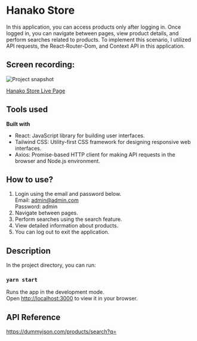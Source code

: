 # Hanako Store

In this application, you can access products only after logging in. Once logged in, you can navigate between pages, view product details, and perform searches related to products. To implement this scenario, I utilized API requests, the React-Router-Dom, and Context API in this application.

## Screen recording:

![Project snapshot](./hanako-store.gif)

[Hanako Store Live Page](https://hanako-store-1041.netlify.app)

## Tools used

<b>Built with</b> <br>
- React: JavaScript library for building user interfaces.
- Tailwind CSS: Utility-first CSS framework for designing responsive web interfaces.
- Axios: Promise-based HTTP client for making API requests in the browser and Node.js environment.

## How to use?

1. Login using the email and password below.<br>
   Email: admin@admin.com<br>
   Password: admin<br>
2. Navigate between pages.<br>
3. Perform searches using the search feature.<br>
4. View detailed information about products.<br>
5. You can log out to exit the application.<br>

## Description

In the project directory, you can run:

### `yarn start`

Runs the app in the development mode.\
Open [http://localhost:3000](http://localhost:3000) to view it in your browser.

## API Reference

https://dummyjson.com/products/search?q=